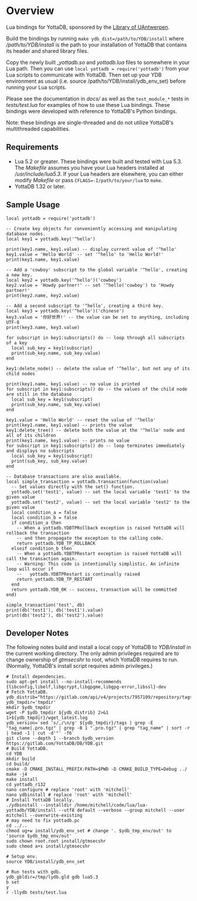 # Overview

Lua bindings for YottaDB, sponsored by the [Library of UAntwerpen][].

Build the bindings by running `make ydb_dist=/path/to/YDB/install` where */path/to/YDB/install*
is the path to your installation of YottaDB that contains its header and shared library files.

Copy the newly built *_yottadb.so* and *yottadb.lua* files to somewhere in your Lua path. Then you
can use `local yottadb = require('yottadb')` from your Lua scripts to communicate with YottaDB.
Then set up your YDB environment as usual (i.e. source /path/to/YDB/install/ydb_env_set) before
running your Lua scripts.

Please see the documentation in *docs/* as well as the `test_module_*` tests in *tests/test.lua*
for examples of how to use these Lua bindings. These bindings were developed with reference to
YottaDB's Python bindings.

Note: these bindings are single-threaded and do not utilize YottaDB's multithreaded capabilities.

[Library of UAntwerpen]: http://www.uantwerpen.be/

## Requirements

* Lua 5.2 or greater. These bindings were built and tested with Lua 5.3. The *Makefile* assumes
  you have your Lua headers installed at */usr/include/lua5.3*. If your Lua headers are elsewhere,
  you can either modify *Makefile* or pass `CFLAGS=-I/path/to/your/lua` to `make`.
* YottaDB 1.32 or later.

## Sample Usage

    local yottadb = require('yottadb')

    -- Create key objects for conveniently accessing and manipulating database nodes.
    local key1 = yottadb.key('^hello')

    print(key1.name, key1.value) -- display current value of '^hello'
    key1.value = 'Hello World' -- set '^hello' to 'Hello World!'
    print(key1.name, key1.value)

    -- Add a 'cowboy' subscript to the global variable '^hello', creating a new key.
    local key2 = yottadb.key('^hello')('cowboy')
    key2.value = 'Howdy partner!' -- set '^hello('cowboy') to 'Howdy partner!'
    print(key2.name, key2.value)

    -- Add a second subscript to '^hello', creating a third key.
    local key3 = yottadb.key('^hello')('chinese')
    key3.value = '你好世界!' -- the value can be set to anything, including UTF-8
    print(key3.name, key3.value)

    for subscript in key1:subscripts() do -- loop through all subscripts of a key
      local sub_key = key1(subscript)
      print(sub_key.name, sub_key.value)
    end

    key1:delete_node() -- delete the value of '^hello', but not any of its child nodes

    print(key1.name, key1.value) -- no value is printed
    for subscript in key1:subscripts() do -- the values of the child node are still in the database
      local sub_key = key1(subscript)
      print(sub_key.name, sub_key.value)
    end

    key1.value = 'Hello World' -- reset the value of '^hello'
    print(key1.name, key1.value) -- prints the value
    key1:delete_tree() -- delete both the value at the '^hello' node and all of its children
    print(key1.name, key1.value) -- prints no value
    for subscript in key1:subscripts() do -- loop terminates immediately and displays no subscripts
      local sub_key = key1(subscript)
      print(sub_key, sub_key.value)
    end

    -- Database transactions are also available.
    local simple_transaction = yottadb.transaction(function(value)
      -- Set values directly with the set() function.
      yottadb.set('test1', value) -- set the local variable 'test1' to the given value
      yottadb.set('test2', value) -- set the local variable 'test2' to the given value
      local condition_a = false
      local condition_b = false
      if condition_a then
        -- When a yottadb.YDBTPRollback exception is raised YottaDB will rollback the transaction
        -- and then propagate the exception to the calling code.
        return yottadb.YDB_TP_ROLLBACK
      elseif condition_b then
        -- When a yottadb.YDBTPRestart exception is raised YottaDB will call the transaction again.
        -- Warning: This code is intentionally simplistic. An infinite loop will occur if
        --   yottadb.YDBTPRestart is continually raised
        return yottadb.YDB_TP_RESTART
      end
      return yottadb.YDB_OK -- success, transaction will be committed
    end)

    simple_transaction('test', db)
    print(db('test1'), db('test1').value)
    print(db('test2'), db('test2').value)

## Developer Notes

The following notes build and install a local copy of YottaDB to *YDB/install* in the current
working directory. The only admin privileges required are to change ownership of *gtmsecshr*
to root, which YottaDB requires to run. (Normally, YottaDB's install script requires admin
privileges.)

    # Install dependencies.
    sudo apt-get install --no-install-recommends {libconfig,libelf,libgcrypt,libgpgme,libgpg-error,libssl}-dev
    # Fetch YottaDB.
    ydb_distrib="https://gitlab.com/api/v4/projects/7957109/repository/tags"
    ydb_tmpdir='tmpdir'
    mkdir $ydb_tmpdir
    wget -P $ydb_tmpdir ${ydb_distrib} 2>&1 1>${ydb_tmpdir}/wget_latest.log
    ydb_version=`sed 's/,/\n/g' ${ydb_tmpdir}/tags | grep -E "tag_name|.pro.tgz" | grep -B 1 ".pro.tgz" | grep "tag_name" | sort -r | head -1 | cut -d'"' -f6`
    git clone --depth 1 --branch $ydb_version https://gitlab.com/YottaDB/DB/YDB.git
    # Build YottaDB.
    cd YDB
    mkdir build
    cd build/
    cmake -D CMAKE_INSTALL_PREFIX:PATH=$PWD -D CMAKE_BUILD_TYPE=Debug ../
    make -j4
    make install
    cd yottadb_r132
    nano configure # replace 'root' with 'mitchell'
    nano ydbinstall # replace 'root' with 'mitchell'
    # Install YottaDB locally.
    ./ydbinstall --installdir /home/mitchell/code/lua/lua-yottadb/YDB/install --utf8 default --verbose --group mitchell --user mitchell --overwrite-existing
    # may need to fix yottadb.pc
    cd ../..
    chmod ug+w install/ydb_env_set # change '. $ydb_tmp_env/out' to 'source $ydb_tmp_env/out'
    sudo chown root.root install/gtmsecshr
    sudo chmod a+s install/gtmsecshr

    # Setup env.
    source YDB/install/ydb_env_set

    # Run tests with gdb.
    ydb_gbldir=/tmp/lydb.gld gdb lua5.3
    b set
    y
    r -llydb tests/test.lua
